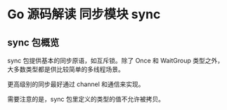 # Go 源码解读 同步模块 sync

## sync 包概览

sync 包提供基本的同步原语，如互斥锁。除了 Once 和 WaitGroup 类型之外，大多数类型都是供比较简单的多线程场景。

更高级别的同步最好通过 channel 和通信来实现。

需要注意的是，sync 包里定义的类型的值不允许被拷贝。

### 